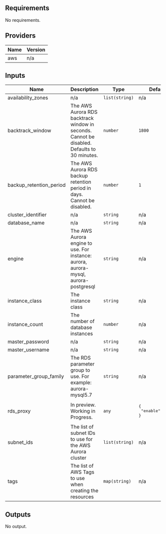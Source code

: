 ## Requirements

No requirements.

## Providers

| Name | Version |
|------|---------|
| aws | n/a |

## Inputs

| Name | Description | Type | Default | Required |
|------|-------------|------|---------|:--------:|
| availability\_zones | n/a | `list(string)` | n/a | yes |
| backtrack\_window | The AWS Aurora RDS backtrack window in seconds. Cannot be disabled. Defaults to 30 minutes. | `number` | `1800` | no |
| backup\_retention\_period | The AWS Aurora RDS backup retention period in days. Cannot be disabled. | `number` | `1` | no |
| cluster\_identifier | n/a | `string` | n/a | yes |
| database\_name | n/a | `string` | n/a | yes |
| engine | The AWS Aurora engine to use. For instance: aurora, aurora-mysql, aurora-postgresql | `string` | n/a | yes |
| instance\_class | The instance class | `string` | n/a | yes |
| instance\_count | The number of database instances | `number` | n/a | yes |
| master\_password | n/a | `string` | n/a | yes |
| master\_username | n/a | `string` | n/a | yes |
| parameter\_group\_family | The RDS parameter group to use. For example: aurora-mysql5.7 | `string` | n/a | yes |
| rds\_proxy | In preview. Working in Progress. | `any` | <pre>{<br>  "enable": false<br>}</pre> | no |
| subnet\_ids | The list of subnet IDs to use for the AWS Aurora cluster | `list(string)` | n/a | yes |
| tags | The list of AWS Tags to use when creating the resources | `map(string)` | n/a | yes |

## Outputs

No output.
